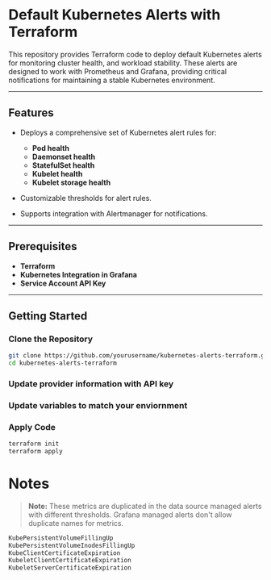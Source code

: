 # Default Kubernetes Alerts with Terraform  

This repository provides Terraform code to deploy default Kubernetes alerts for monitoring cluster health, and workload stability. These alerts are designed to work with Prometheus and Grafana, providing critical notifications for maintaining a stable Kubernetes environment.

---

## Features  
- Deploys a comprehensive set of Kubernetes alert rules for:
  - **Pod health**
  - **Daemonset health**
  - **StatefulSet health**
  - **Kubelet health**
  - **Kubelet storage health**

- Customizable thresholds for alert rules.
- Supports integration with Alertmanager for notifications.

---

## Prerequisites  
- **Terraform**
- **Kubernetes Integration in Grafana**
- **Service Account API Key**
---

## Getting Started  

### Clone the Repository  
```bash
git clone https://github.com/yourusername/kubernetes-alerts-terraform.git
cd kubernetes-alerts-terraform
```

### Update provider information with API key

### Update variables to match your enviornment

### Apply Code
```bash
terraform init
terraform apply
```

# Notes

> **Note:** These metrics are duplicated in the data source managed alerts with different thresholds.  Grafana managed alerts don't allow duplicate names for metrics.

```bash
KubePersistentVolumeFillingUp
KubePersistentVolumeInodesFillingUp
KubeClientCertificateExpiration
KubeletClientCertificateExpiration
KubeletServerCertificateExpiration
```